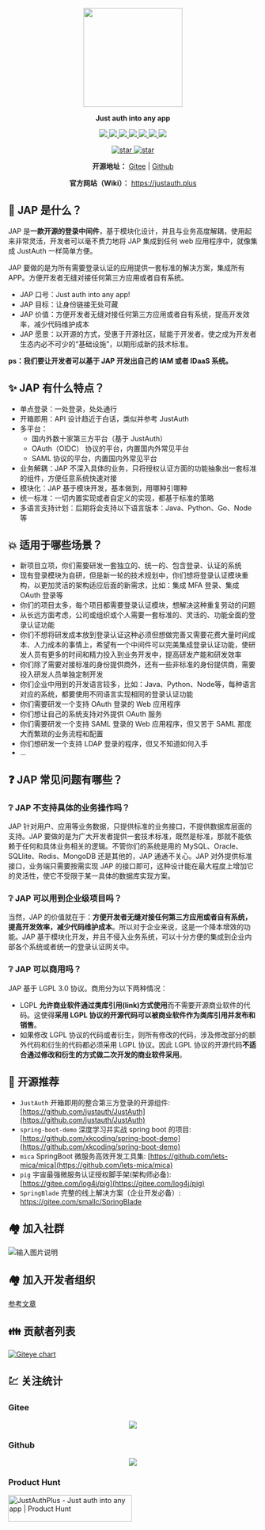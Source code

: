 <p align="center">
	<img src="https://images.gitee.com/uploads/images/2021/0218/094114_99925b8b_784199.png" width="200">
</p>
<p align="center">
	<strong>Just auth into any app</strong>
</p>
<p align="center">
	<a target="_blank" href="https://search.maven.org/search?q=jap">
	  <img src="https://img.shields.io/badge/Maven%20Central-1.0.1%20alpha.1-blue" ></img>
	</a>
	<a target="_blank" href="https://gitee.com/yadong.zhang/JustAuth/blob/master/LICENSE">
	  <img src="https://img.shields.io/badge/license-LGPL%203.0-red" ></img>
	</a>
	<a target="_blank" href="https://apidoc.gitee.com/fujieid/jap" title="API文档">
	  <img src="https://img.shields.io/badge/Api%20Docs-latest-orange" ></img>
	</a>
	<a target="_blank" href="https://justauth.plus" title="开发文档">
	  <img src="https://img.shields.io/badge/Docs-latest-blueviolet.svg" ></img>
	</a>
  <a target="_blank" href="https://codecov.io/gh/fujieid/jap" title="开发codecov档">
	  <img src="https://codecov.io/gh/fujieid/jap/branch/master/graph/badge.svg?token=WmfmgwxtnJ" ></img>
	</a>
  <a target="_blank" href="https://travis-ci.com/fujieid/jap" title="开发codecov档">
	  <img src="https://travis-ci.com/fujieid/jap.svg?branch=master&status=passed" ></img>
	</a>
	<a target="_blank" href="https://gitter.im/fujieid/JAP?utm_source=badge&utm_medium=badge&utm_campaign=pr-badge">
	  <img src="https://badges.gitter.im/fujieid/JAP.svg" ></img>
	</a>
</p>
<p align="center">
  <a target="_blank" href='https://gitee.com/fujieid/jap/stargazers'>
    <img src="https://gitee.com/fujieid/jap/badge/star.svg?theme=white" alt='star'></img>
  </a>
  <a target="_blank" href='https://github.com/fujieid/jap/stargazers'>
    <img src="https://img.shields.io/github/stars/fujieid/jap?style=social" alt='star'></img>
  </a>
</p>
<p align="center">
	<strong>开源地址：</strong> <a target="_blank" href='https://gitee.com/fujieid/jap'>Gitee</a> | <a target="_blank" href='https://github.com/fujieid/jap'>Github</a>
</p>
<p align="center">
	<strong>官方网站（Wiki）：</strong> <a target="_blank" href='https://justauth.plus'>https://justauth.plus</a>
</p>

## 🎨 JAP 是什么？

JAP 是**一款开源的登录中间件**，基于模块化设计，并且与业务高度解耦，使用起来非常灵活，开发者可以毫不费力地将 JAP 集成到任何 web 应用程序中，就像集成 JustAuth 一样简单方便。

JAP 要做的是为所有需要登录认证的应用提供一套标准的解决方案，集成所有 APP。方便开发者无缝对接任何第三方应用或者自有系统。

- JAP 口号：Just auth into any app!
- JAP 目标：让身份链接无处可藏
- JAP 价值：方便开发者无缝对接任何第三方应用或者自有系统，提高开发效率，减少代码维护成本
- JAP 愿景：以开源的方式，受惠于开源社区，赋能于开发者。使之成为开发者生态内必不可少的“基础设施”，以期形成新的技术标准。

**ps：我们要让开发者可以基于 JAP 开发出自己的 IAM 或者 IDaaS 系统。**

## ✨ JAP 有什么特点？

- 单点登录：一处登录，处处通行
- 开箱即用：API 设计趋近于白话，类似并参考 JustAuth
- 多平台：
    - 国内外数十家第三方平台（基于 JustAuth）
    - OAuth（OIDC） 协议的平台，内置国内外常见平台
    - SAML 协议的平台，内置国内外常见平台
- 业务解耦：JAP 不深入具体的业务，只将授权认证方面的功能抽象出一套标准的组件，方便任意系统快速对接
- 模块化：JAP 基于模块开发，基本做到，用哪种引哪种
- 统一标准：一切内置实现或者自定义的实现，都基于标准的策略
- 多语言支持计划：后期将会支持以下语言版本：Java、Python、Go、Node 等

## 💥 适用于哪些场景？

- 新项目立项，你们需要研发一套独立的、统一的、包含登录、认证的系统
- 现有登录模块为自研，但是新一轮的技术规划中，你们想将登录认证模块重构，以更加灵活的架构适应后面的新需求，比如：集成 MFA 登录、集成 OAuth 登录等
- 你们的项目太多，每个项目都需要登录认证模块，想解决这种重复劳动的问题
- 从长远方面考虑，公司或组织或个人需要一套标准的、灵活的、功能全面的登录认证功能
- 你们不想将研发成本放到登录认证这种必须但想做完善又需要花费大量时间成本、人力成本的事情上，希望有一个中间件可以完美集成登录认证功能，使研发人员有更多的时间和精力投入到业务开发中，提高研发产能和研发效率
- 你们除了需要对接标准的身份提供商外，还有一些非标准的身份提供商，需要投入研发人员单独定制开发
- 你们企业中用到的开发语言较多，比如：Java、Python、Node等，每种语言对应的系统，都要使用不同语言实现相同的登录认证功能
- 你们需要研发一个支持 OAuth 登录的 Web 应用程序
- 你们想让自己的系统支持对外提供 OAuth 服务
- 你们需要研发一个支持 SAML 登录的 Web 应用程序，但又苦于 SAML 那庞大而繁琐的业务流程和配置
- 你们想研发一个支持 LDAP 登录的程序，但又不知道如何入手
- ...

## ❓ JAP 常见问题有哪些？

### ❔ JAP 不支持具体的业务操作吗？

JAP 针对用户、应用等业务数据，只提供标准的业务接口，不提供数据库层面的支持。JAP 要做的是为广大开发者提供一套技术标准，既然是标准，那就不能依赖于任何和具体业务相关的逻辑。不管你们的系统是用的 MySQL、Oracle、SQLlite、Redis、MongoDB 还是其他的，JAP 通通不关心。JAP 对外提供标准接口，业务端只需要按需实现 JAP 的接口即可，这种设计能在最大程度上增加它的灵活性，使它不受限于某一具体的数据库实现方案。

### ❔ JAP 可以用到企业级项目吗？

当然，JAP 的价值就在于：**方便开发者无缝对接任何第三方应用或者自有系统，提高开发效率，减少代码维护成本**。所以对于企业来说，这是一个降本增效的功能。JAP 基于模块化开发，并且不侵入业务系统，可以十分方便的集成到企业内部各个系统或者统一的登录认证网关中。

### ❔ JAP 可以商用吗？

JAP 基于 LGPL 3.0 协议。商用分为以下两种情况：

- LGPL **允许商业软件通过类库引用(link)方式使用**而不需要开源商业软件的代码。这使得**采用 LGPL 协议的开源代码可以被商业软件作为类库引用并发布和销售**。
- 如果修改 LGPL 协议的代码或者衍生，则所有修改的代码，涉及修改部分的额外代码和衍生的代码都必须采用 LGPL 协议。因此 LGPL 协议的开源代码**不适合通过修改和衍生的方式做二次开发的商业软件采用**。

## 🚀 开源推荐
- `JustAuth` 开箱即用的整合第三方登录的开源组件: [https://github.com/justauth/JustAuth](https://github.com/justauth/JustAuth)
- `spring-boot-demo` 深度学习并实战 spring boot 的项目: [https://github.com/xkcoding/spring-boot-demo](https://github.com/xkcoding/spring-boot-demo)
- `mica` SpringBoot 微服务高效开发工具集: [https://github.com/lets-mica/mica](https://github.com/lets-mica/mica)
- `pig` 宇宙最强微服务认证授权脚手架(架构师必备): [https://gitee.com/log4j/pig](https://gitee.com/log4j/pig)
- `SpringBlade` 完整的线上解决方案（企业开发必备）: https://gitee.com/smallc/SpringBlade

## 🏘️ 加入社群

![输入图片说明](https://images.gitee.com/uploads/images/2021/0121/093259_625dbb61_784199.png "JAP 入群邀请二维码.png")

## 🏘️ 加入开发者组织

[参考文章](https://justauth.plus/community/weneed.html)

## 👪 贡献者列表

[![Giteye chart](https://chart.giteye.net/gitee/fujieid/jap/JMU7Y85K.png)](https://giteye.net/chart/JMU7Y85K)

## 💹 关注统计

### Gitee

<p align="center">
    <a target="_blank" href='https://gitee.com/fujieid/jap'><img src="https://whnb.wang/img/fujieid/jap"></a>
</p>

### Github

<p align="center">
    <a target="_blank" href='https://gitee.com/fujieid/jap'><img src="https://starchart.cc/fujieid/jap.svg"></a>
</p>

### Product Hunt

<a href="https://www.producthunt.com/posts/justauthplus?utm_source=badge-featured&utm_medium=badge&utm_souce=badge-justauthplus" target="_blank">
  <img src="https://api.producthunt.com/widgets/embed-image/v1/featured.svg?post_id=285597&theme=dark" alt="JustAuthPlus - Just auth into any app | Product Hunt" style="width: 250px; height: 54px;" width="250" height="54" />
</a>
